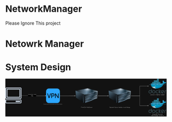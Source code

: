 # NetworkManager
Please Ignore This project



# Netowrk Manager


# System Design
![Alt text](https://github.com/VeroDomenico/NetworkManager/blob/main/Images/NetworkManager.drawio.png)
